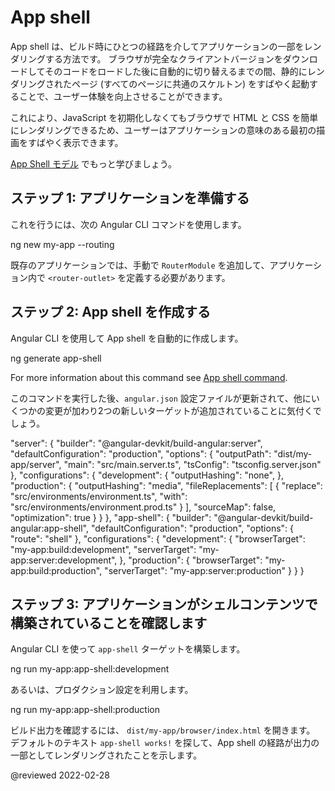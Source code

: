 # App shell

App shell は、ビルド時にひとつの経路を介してアプリケーションの一部をレンダリングする方法です。
ブラウザが完全なクライアントバージョンをダウンロードしてそのコードをロードした後に自動的に切り替えるまでの間、静的にレンダリングされたページ (すべてのページに共通のスケルトン) をすばやく起動することで、ユーザー体験を向上させることができます。

これにより、JavaScript を初期化しなくてもブラウザで HTML と CSS を簡単にレンダリングできるため、ユーザーはアプリケーションの意味のある最初の描画をすばやく表示できます。

[App Shell モデル](https://developers.google.com/web/fundamentals/architecture/app-shell) でもっと学びましょう。

## ステップ 1: アプリケーションを準備する

これを行うには、次の Angular CLI コマンドを使用します。

<code-example format="shell" language="shell">

ng new my-app --routing

</code-example>

既存のアプリケーションでは、手動で `RouterModule` を追加して、アプリケーション内で `<router-outlet>` を定義する必要があります。

## ステップ 2: App shell を作成する

Angular CLI を使用して App shell を自動的に作成します。

<code-example format="shell" language="shell">

ng generate app-shell

</code-example>

For more information about this command see [App shell command](cli/generate#app-shell-command). 

このコマンドを実行した後、`angular.json` 設定ファイルが更新されて、他にいくつかの変更が加わり2つの新しいターゲットが追加されていることに気付くでしょう。

<code-example language="json">

"server": {
  "builder": "&commat;angular-devkit/build-angular:server",
  "defaultConfiguration": "production",
  "options": {
    "outputPath": "dist/my-app/server",
    "main": "src/main.server.ts",
    "tsConfig": "tsconfig.server.json"
  },
  "configurations": {
    "development": {
      "outputHashing": "none",
    },
    "production": {
      "outputHashing": "media",
      "fileReplacements": [
        {
          "replace": "src/environments/environment.ts",
          "with": "src/environments/environment.prod.ts"
        }
      ],
      "sourceMap": false,
      "optimization": true
    }
  }
},
"app-shell": {
  "builder": "&commat;angular-devkit/build-angular:app-shell",
  "defaultConfiguration": "production",
  "options": {
    "route": "shell"
  },
  "configurations": {
    "development": {
      "browserTarget": "my-app:build:development",
      "serverTarget": "my-app:server:development",
    },
    "production": {
      "browserTarget": "my-app:build:production",
      "serverTarget": "my-app:server:production"
    }
  }
}

</code-example>

## ステップ 3: アプリケーションがシェルコンテンツで構築されていることを確認します

Angular CLI を使って `app-shell` ターゲットを構築します。

<code-example format="shell" language="shell">

ng run my-app:app-shell:development

</code-example>

あるいは、プロダクション設定を利用します。

<code-example format="shell" language="shell">

ng run my-app:app-shell:production

</code-example>

ビルド出力を確認するには、 <code class="no-auto-link">dist/my-app/browser/index.html</code> を開きます。
デフォルトのテキスト `app-shell works!` を探して、App shell の経路が出力の一部としてレンダリングされたことを示します。

<!-- links -->

<!-- external links -->

<!-- end links -->

@reviewed 2022-02-28
